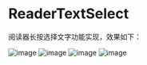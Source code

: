 # ReaderTextSelect
阅读器长按选择文字功能实现，效果如下：

 ![image](https://github.com/bifan-wei/ReaderTextSelect/blob/master/readertextselect.gif)
 ![image](https://github.com/bifan-wei/ReaderTextSelect/blob/master/%E9%95%BF%E6%8C%89%E9%80%89%E4%B8%AD%E6%96%87%E5%AD%971.png)
 ![image](https://github.com/bifan-wei/ReaderTextSelect/blob/master/%E6%BB%91%E5%8A%A8%E9%80%89%E6%8B%A9%E6%96%87%E5%AD%972.png)
 ![image](https://github.com/bifan-wei/ReaderTextSelect/blob/master/%E6%BB%91%E5%8A%A8%E9%80%89%E6%8B%A9%E6%96%87%E5%AD%973.png)
